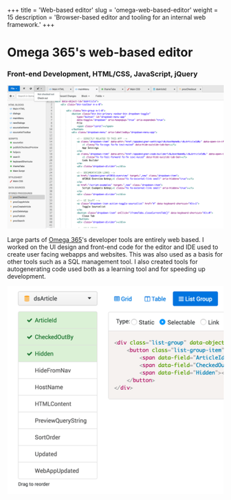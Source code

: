 +++
title = 'Web-based editor'
slug = 'omega-web-based-editor'
weight = 15
description = 'Browser-based editor and tooling for an internal web framework.'
+++
# Omega 365's web-based editor

### Front-end Development, HTML/CSS, JavaScript, jQuery

![Screenshot of a window with a sidebar, tabs and main text editor area.](appdesigner.png)

Large parts of [Omega 365](https://www.omega365.com)'s developer tools are entirely web based. I worked on the UI design and front-end code for the editor and IDE used to create user facing webapps and websites. This was also used as a basis for other tools such as a SQL management tool. I also created tools for autogenerating code used both as a learning tool and for speeding up development.

<img src="generator.png" class="center" style="width:519px">